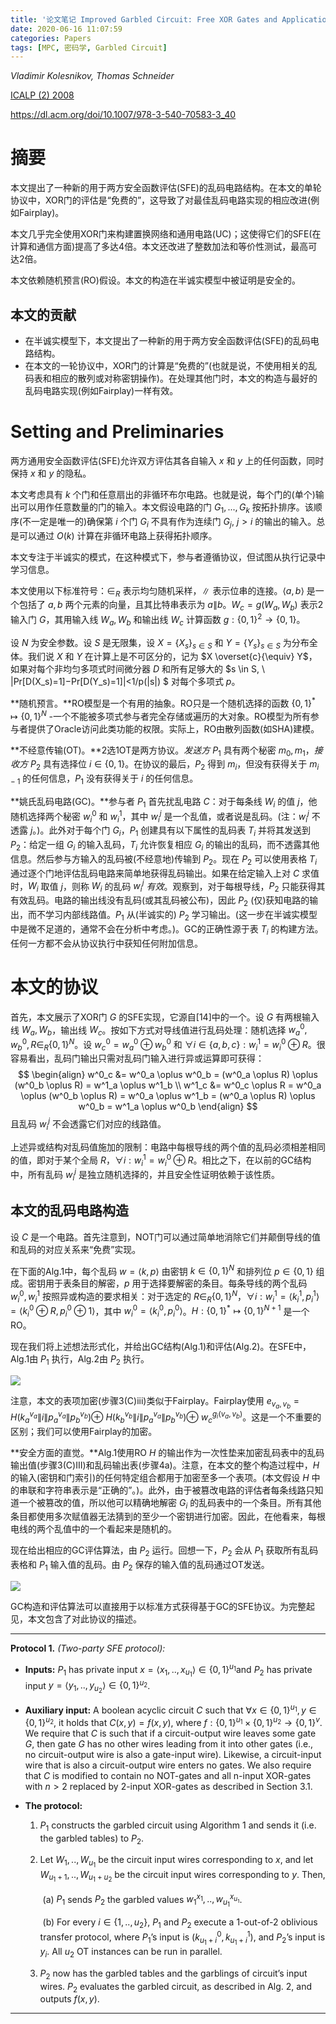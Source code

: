 ```yaml
---
title: '论文笔记 Improved Garbled Circuit: Free XOR Gates and Applications'
date: 2020-06-16 11:07:59
categories: Papers
tags: [MPC, 密码学, Garbled Circuit]
---
```


*Vladimir Kolesnikov, Thomas Schneider*

 [ICALP (2) 2008](https://dblp.uni-trier.de/db/conf/icalp/icalp2008-2.html#KolesnikovS08)

https://dl.acm.org/doi/10.1007/978-3-540-70583-3_40

<!--more-->

# 摘要

本文提出了一种新的用于两方安全函数评估(SFE)的乱码电路结构。在本文的单轮协议中，XOR门的评估是“免费的”，这导致了对最佳乱码电路实现的相应改进(例如Fairplay)。

本文几乎完全使用XOR门来构建置换网络和通用电路(UC)；这使得它们的SFE(在计算和通信方面)提高了多达4倍。本文还改进了整数加法和等价性测试，最高可达2倍。

本文依赖随机预言(RO)假设。本文的构造在半诚实模型中被证明是安全的。



## 本文的贡献

* 在半诚实模型下，本文提出了一种新的用于两方安全函数评估(SFE)的乱码电路结构。
* 在本文的一轮协议中，XOR门的计算是“免费的”(也就是说，不使用相关的乱码表和相应的散列或对称密钥操作)。在处理其他门时，本文的构造与最好的乱码电路实现(例如Fairplay)一样有效。





# Setting and Preliminaries

两方通用安全函数评估(SFE)允许双方评估其各自输入 $x$ 和 $y$ 上的任何函数，同时保持 $x$ 和 $y$ 的隐私。

本文考虑具有 $k$ 个门和任意扇出的非循环布尔电路。也就是说，每个门的(单个)输出可以用作任意数量的门的输入。本文假设电路的门 $G_1,...,G_k$ 按拓扑排序。该顺序(不一定是唯一的)确保第 $i$ 个门 $G_i$ 不具有作为连续门 $G_j,\ j>i$ 的输出的输入。总是可以通过 $O(k)$ 计算在非循环电路上获得拓扑顺序。

本文专注于半诚实的模式，在这种模式下，参与者遵循协议，但试图从执行记录中学习信息。

本文使用以下标准符号：$\in_R$ 表示均匀随机采样，$\|$ 表示位串的连接。$\langle a, b \rangle$ 是一个包括了 $a,b$ 两个元素的向量，且其比特串表示为 $a \| b$。$W_c = g(W_a, W_b)$ 表示2输入门 $G$，其用输入线 $W_a,W_b$ 和输出线 $W_c$ 计算函数 $g: \{0,1\}^2 \rightarrow \{0,1 \}$。

设 $N$ 为安全参数。设 $S$ 是无限集，设 $X=\{X_s\}_{s \in S}$ 和 $Y=\{Y_s\}_{s \in S}$ 为分布全体。我们说 $X$ 和 $Y$ 在计算上是不可区分的，记为 $X \overset{c}{\equiv} Y$，如果对每个非均匀多项式时间微分器 $D$ 和所有足够大的 $s \in S, \ |Pr[D(X_s)=1]−Pr[D(Y_s)=1]|<1/p(|s|) $ 对每个多项式 $p$。

**随机预言。**RO模型是一个有用的抽象。RO只是一个随机选择的函数 $\{0,1\}^* \mapsto \{0,1\}^N$ -一个不能被多项式参与者完全存储或遍历的大对象。RO模型为所有参与者提供了Oracle访问此类功能的权限。实际上，RO由散列函数(如SHA)建模。

**不经意传输(OT)。**2选1OT是两方协议。*发送方* $P_1$ 具有两个秘密 $m_0,m_1$，*接收方* $P_2$ 具有选择位 $i \in \{0,1\}$。在协议的最后，$P_2$ 得到 $m_i$，但没有获得关于 $m_{i-1}$ 的任何信息，$P_1$ 没有获得关于 $i$ 的任何信息。

**姚氏乱码电路(GC)。**参与者 $P_1$ 首先扰乱电路 $C$：对于每条线 $W_i$ 的值 $j$，他随机选择两个秘密 $w^0_i$ 和 $w^1_i$，其中 $w^j_i$ 是一个乱值，或者说是乱码。(注：$w^j_i$ 不透露 $j$。)。此外对于每个门 $G_i$，$P_1$ 创建具有以下属性的乱码表 $T_i$ 并将其发送到 $P_2$：给定一组 $G_i$ 的输入乱码，$T_i$ 允许恢复相应 $G_i$ 的输出的乱码，而不透露其他信息。然后参与方输入的乱码被(不经意地)传输到 $P_2$。现在 $P_2$ 可以使用表格 $T_i$ 通过逐个门地评估乱码电路来简单地获得乱码输出。如果在给定输入上对 $C$ 求值时，$W_i$ 取值 $j$，则称 $W_i$ 的乱码 $w^j_i$ *有效*。观察到，对于每根导线，$P_2$ 只能获得其有效乱码。电路的输出线没有乱码(或其乱码被公布)，因此 $P_2$ (仅)获知电路的输出，而不学习内部线路值。$P_1$ 从(半诚实的) $P_2$ 学习输出。(这一步在半诚实模型中是微不足道的，通常不会在分析中考虑。)。GC的正确性源于表 $T_i$ 的构建方法。任何一方都不会从协议执行中获知任何附加信息。



# 本文的协议

首先，本文展示了XOR门 $G$ 的SFE实现，它源自[14]中的一个。设 $G$ 有两根输入线 $W_a, W_b$，输出线 $W_c$。按如下方式对导线值进行乱码处理：随机选择 $w^0_a, w^0_b, R \in_R \{0,1\}^N$。设 $w^0_c = w^0_a \oplus w^0_b$ 和 $\forall i \in \{a,b,c\}: w^1_i = w^0_i \oplus R$。很容易看出，乱码门输出只需对乱码门输入进行异或运算即可获得：
$$
\begin{align}
w^0_c &= w^0_a \oplus w^0_b = (w^0_a \oplus R) \oplus (w^0_b \oplus R) = w^1_a \oplus w^1_b \\
w^1_c &= w^0_c \oplus R = w^0_a \oplus (w^0_b \oplus R) = w^0_a \oplus w^1_b = (w^0_a \oplus R) \oplus w^0_b = w^1_a \oplus w^0_b
\end{align}
$$
且乱码 $w^j_i$ 不会透露它们对应的线路值。

上述异或结构对乱码值施加的限制：电路中每根导线的两个值的乱码必须相差相同的值，即对于某个全局 $R$，$\forall i: w^1_i = w^0_i \oplus R$。相比之下，在以前的GC结构中，所有乱码 $w^j_i$ 是独立随机选择的，并且安全性证明依赖于该性质。



## 本文的乱码电路构造

设 $C$ 是一个电路。首先注意到，NOT门可以通过简单地消除它们并颠倒导线的值和乱码的对应关系来“免费”实现。

在下面的Alg.1中，每个乱码 $w= \langle k, p \rangle$ 由密钥 $k \in \{0,1\}^N$ 和排列位 $p \in \{0,1\}$ 组成。密钥用于表条目的解密，$p$ 用于选择要解密的条目。每条导线的两个乱码 $w^0_i, w^1_i$ 按照异或构造的要求相关：对于选定的 $R\in_R \{0,1\}^N$，$\forall i: w^1_i = \langle k^1_i, p^1_i \rangle = \langle k^0_i \oplus R, p^0_i \oplus 1 \rangle$，其中 $w^0_i = \langle k^0_i, p^0_i \rangle$。$H: \{0,1\}^* \mapsto \{0,1\}^{N+1}$ 是一个RO。

现在我们将上述想法形式化，并给出GC结构(Alg.1)和评估(Alg.2)。在SFE中，Alg.1由 $P_1$ 执行，Alg.2由 $P_2$ 执行。

![](http://images.yingwai.top/picgo/freeXORa1.png)

注意，本文的表项加密(步骤3(C)iii)类似于Fairplay。Fairplay使用 $e_{v_a,v_b} = H(k^{v_a}_a \| i \| p^{v_a}_a \| p^{v_b}_b) \oplus$ $H(k^{v_b}_b \| i \| p^{v_a}_a \| p^{v_b}_b) \oplus$ $w^{g_i(v_a, v_b)}_c$。这是一个不重要的区别；我们可以使用Fairplay的加密。

**安全方面的直觉。**Alg.1使用RO $H$ 的输出作为一次性垫来加密乱码表中的乱码输出值(步骤3(C)III)和乱码输出表(步骤4a)。注意，在本文的整个构造过程中，$H$ 的输入(密钥和门索引)的任何特定组合都用于加密至多一个表项。(本文假设 $H$ 中的串联和字符串表示是“正确的”。)。此外，由于被篡改电路的评估者每条线路只知道一个被篡改的值，所以他可以精确地解密 $G_i$ 的乱码表中的一个条目。所有其他条目都使用多次赋值器无法猜到的至少一个密钥进行加密。因此，在他看来，每根电线的两个乱值中的一个看起来是随机的。

现在给出相应的GC评估算法，由 $P_2$ 运行。回想一下，$P_2$ 会从 $P_1$ 获取所有乱码表格和 $P_1$ 输入值的乱码。由 $P_2$ 保存的输入值的乱码通过OT发送。

![](http://images.yingwai.top/picgo/freeXORa2.png)

GC构造和评估算法可以直接用于以标准方式获得基于GC的SFE协议。为完整起见，本文包含了对此协议的描述。

----

**Protocol 1.** *(Two-party SFE protocol):*

- **Inputs:**  $P_1$ has private input $x = \langle x_1,..,x_{u_1} \rangle \in \{0,1\}^{u_1}$and $P_2$ has private input $y = \langle y_1,..,y_{u_2} \rangle \in \{0,1\}^{u_2}$.

- **Auxiliary input:**  A boolean acyclic circuit $C$ such that $\forall x \in \{0,1\}^{u_1}, y \in \{0,1\}^{u_2}$, it holds that $C(x,y) = f(x,y)$, where $f: \{0,1\}^{u_1} \times \{0,1\}^{u_2} \rightarrow \{0,1\}^v$. We require that $C$ is such that if a circuit-output wire leaves some gate $G$, then gate $G$ has no other wires leading from it into other gates (i.e., no circuit-output wire is also a gate-input wire). Likewise, a circuit-input wire that is also a circuit-output wire enters no gates. We also require that $C$ is modified to contain no NOT-gates and all n-input XOR-gates with $n > 2$ replaced by 2-input XOR-gates as described in Section 3.1.

- **The protocol:**

  1. $P_1$ constructs the garbled circuit using Algorithm 1 and sends it (i.e. the garbled tables) to $P_2$.

  2. Let $W_1,.., W_{u_1}$ be the circuit input wires corresponding to $x$, and let $W_{u_1+1},..,W_{u_1+u_2}$ be the circuit input wires corresponding to $y$. Then, 

     ​	(a) $P_1$ sends $P_2$ the garbled values $w^{x_1}_1,..,w^{x_{u_1}}_{u_1}$.

     ​	(b) For every $i \in \{1, .., u_2\}$, $P_1$ and $P_2$ execute a 1-out-of-2 oblivious transfer protocol, where $P_1$’s input is $(k^0_{u_1+i}, k^1_{u_1+i})$, and $P_2$’s input is $y_i$. All $u_2$ OT instances can be run in parallel.

  3. $P_2$ now has the garbled tables and the garblings of circuit’s input wires. $P_2$ evaluates the garbled circuit, as described in Alg. 2, and outputs $f(x, y)$.

----

